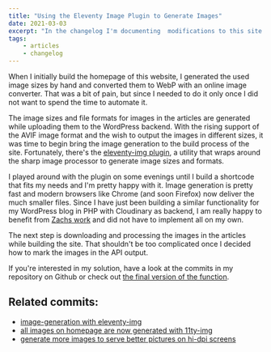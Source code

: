 ```yaml
---
title: "Using the Eleventy Image Plugin to Generate Images"
date: 2021-03-03
excerpt: "In the changelog I'm documenting  modifications to this site that might be of interest, but are not necessarily my own ideas or work."
tags:
    - articles
    - changelog
---
```


When I initially build the homepage of this website, I generated the used image sizes by hand and converted them to WebP with an online image converter. That was a bit of pain, but since I needed to do it only once I did not want to spend the time to automate it.

The image sizes and file formats for images in the articles are generated while uploading them to the WordPress backend. With the rising support of the AVIF image format and the wish to output the images in different sizes, it was time to begin bring the image generation to the build process of the site. Fortunately, there's the <a href="https://github.com/11ty/eleventy-img">eleventy-img plugin</a>, a utility that wraps around the sharp image processor to generate image sizes and formats.

I played around with the plugin on some evenings until I build a shortcode that fits my needs and I'm pretty happy with it. Image generation is pretty fast and modern browsers like Chrome (and soon Firefox) now deliver the much smaller files. Since I have just been building a similar functionality for my WordPress blog in PHP with Cloudinary as backend, I am really happy to benefit from <a href="https://www.zachleat.com/web/eleventy-image/">Zachs work</a> and did not have to implement all on my own.

The next step is downloading and processing the images in the articles while building the site. That shouldn't be too complicated once I decided how to mark the images in the API output.

If you're interested in my solution, have a look at the commits in my repository on Github or check out <a href="https://github.com/schneyra/martinschneiderme-11ty/blob/main/website/_functions/filters/imageShortcode.js">the final version of the function</a>.

<h2>Related commits:</h2>

-   [image-generation with eleventy-img](https://github.com/schneyra/martinschneiderme-11ty/commit/13f7a7654219bf8a9bc46e5d22f7e4175ec6d218)
-   [all images on homepage are now generated with 11ty-img](https://github.com/schneyra/martinschneiderme-11ty/commit/91098252d7be26e9a184c3ad1d526dca07ee525e)
-   [generate more images to serve better pictures on hi-dpi screens](https://github.com/schneyra/martinschneiderme-11ty/commit/d635f7613fc84eef18e8ff08fb6a036a530306ee)
